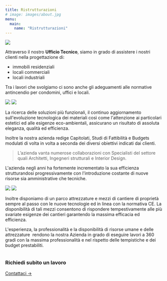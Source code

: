 ```yaml
---
title: Ristrutturazioni
# image: images/about.jpg
menu:
  main:
    name: "Ristrutturazioni"
---
```


![](/images/work/staff.jpg)

Attraverso il nostro **Ufficio Tecnico**, siamo in grado di assistere i nostri clienti nella progettazione di:
- immobili residenziali
- locali commerciali
- locali industriali

Tra i lavori che svolgiamo ci sono anche gli adeguamenti alle normative antincendio per condomini, uffici e locali.

![](/images/work/planning.jpg) ![](/images/work/measuring.jpg)

La ricerca delle soluzioni più funzionali, il continuo aggiornamento sull&#39;evoluzione tecnologica dei materiali così come l&#39;attenzione ai particolari estetici ed alle esigenze eco-ambientali, assicurano un risultato di assoluta eleganza, qualità ed efficienza.

Inoltre la nostra azienda redige Capitolati, Studi di Fattibilità e Budgets modulati di volta in volta a seconda dei diversi obiettivi indicati dai clienti.

> L’azienda vanta numerose collaborazioni con Specialisti del settore quali Architetti, Ingegneri strutturali e Interior Design.

L'azienda negli anni ha fortemente incrementato la sua efficienza strutturandosi progressivamente con l&#39;introduzione costante di nuove risorse sia amministrative che tecniche.  

![](/images/work/walls.jpg) ![](/images/work/big_house.jpg)

Inoltre disponiamo di un parco attrezzature e mezzi di cantiere di proprietà sempre al passo con le nuove tecnologie ed in linea con la normativa CE. La disponibilità di tali mezzi consentono di rispondere tempestivamente alle più svariate esigenze dei cantieri garantendo la massima efficacia ed efficienza.  

L&#39;esperienza, la professionalità e la disponibilità di risorse umane e delle attrezzature  rendono la nostra Azienda in grado di eseguire lavori a 360 gradi con la massima professionalità e nel rispetto delle tempistiche e dei budget prestabiliti.

<div class="columns section">
	<div class="banner-accent-1 banner">
		<div class="banner-content">
			<h3 class="title">Richiedi subito un lavoro</h3>
			<a class="cta" href="/contact">Contattaci &rarr;</a>
		</div>
	</div>
</div>